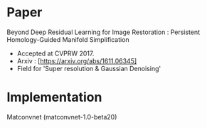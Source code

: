 Paper
===========
Beyond Deep Residual Learning for Image Restoration : Persistent Homology-Guided Manifold Simplification
* Accepted at CVPRW 2017.
* Arxiv : [https://arxiv.org/abs/1611.06345]
* Field for 'Super resolution & Gaussian Denoising'

Implementation
===========
Matconvnet (matconvnet-1.0-beta20)


